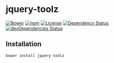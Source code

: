 # jquery-toolz

[![Bower](https://img.shields.io/bower/v/jquery-toolz.svg)](https://github.com/yivo/jquery-toolz)
[![npm](https://img.shields.io/npm/v/jquery-toolz.svg)](https://www.npmjs.com/package/jquery-toolz)
[![License](https://img.shields.io/github/license/yivo/jquery-toolz.svg)](https://github.com/yivo/jquery-toolz)
[![Dependency Status](https://img.shields.io/david/yivo/jquery-toolz.svg)](https://david-dm.org/yivo/jquery-toolz)
[![devDependencies Status](https://img.shields.io/david/dev/yivo/jquery-toolz.svg)](https://david-dm.org/yivo/jquery-toolz?type=dev)

## Installation
`bower install jquery-toolz`
